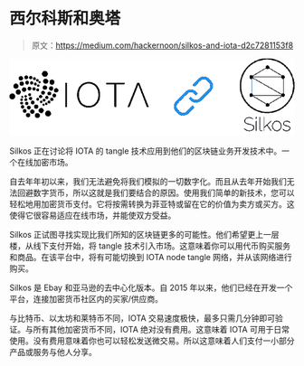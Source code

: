 # 西尔科斯和奥塔

> 原文：<https://medium.com/hackernoon/silkos-and-iota-d2c7281153f8>

![](img/b1583c56bf9f574c3fe8374fe0604109.png)

Silkos 正在讨论将 IOTA 的 tangle 技术应用到他们的区块链业务开发技术中。一个在线加密市场。

自去年年初以来，我们无法避免将我们模拟的一切数字化。而且从去年开始我们无法回避数字货币，所以这就是我们要结合的原因。使用我们简单的新技术，您可以轻松地用加密货币支付。它将按需转换为菲亚特或留在它的价值为卖方或买方。这使得它很容易适应在线市场，并能使双方受益。

Silkos 正试图寻找实现比我们所知的区块链更多的可能性。他们希望更上一层楼，从线下支付开始，将 tangle 技术引入市场。这意味着你可以用代币购买服务和商品。在该平台中，将有可能切换到 IOTA node tangle 网络，并从该网络进行购买。

Silkos 是 Ebay 和亚马逊的去中心化版本。自 2015 年以来，他们已经在开发一个平台，连接加密货币社区内的买家/供应商。

与比特币、以太坊和莱特币不同，IOTA 交易速度极快，最多只需几分钟即可验证。与所有其他加密货币不同，IOTA 绝对没有费用。这意味着 IOTA 可用于日常使用。没有费用意味着你也可以轻松发送微交易。所以这意味着人们支付一小部分产品或服务与他人分享。